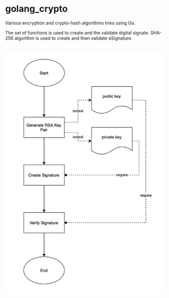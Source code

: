 # golang_crypto

Various encryption and crypto-hash algorithms tries using Go.

The set of functions is used to create and the validate digital signate.
SHA-256 algorithm is used to create and then validate eSignature.


\
![Digital signature verification workflow](https://github.com/klimenkoOleg/golang_crypto/blob/main/resources/esign.png?raw=true)
